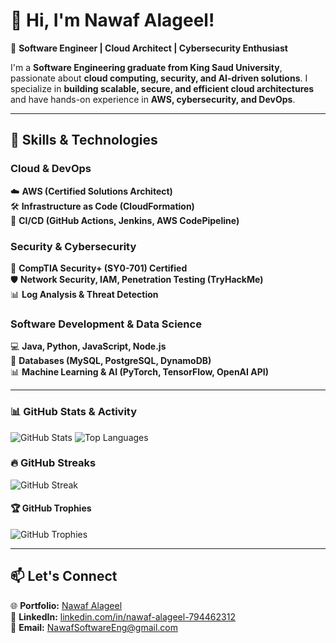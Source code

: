 # 👋 Hi, I'm Nawaf Alageel!

🚀 **Software Engineer | Cloud Architect | Cybersecurity Enthusiast**

I'm a **Software Engineering graduate from King Saud University**, passionate about **cloud computing, security, and AI-driven solutions**. I specialize in **building scalable, secure, and efficient cloud architectures** and have hands-on experience in **AWS, cybersecurity, and DevOps**.

---

## 🔧 **Skills & Technologies**

### **Cloud & DevOps**
☁️ **AWS (Certified Solutions Architect)**  
🛠️ **Infrastructure as Code (CloudFormation)**  
🔄 **CI/CD (GitHub Actions, Jenkins, AWS CodePipeline)**  

### **Security & Cybersecurity**
🔐 **CompTIA Security+ (SY0-701) Certified**  
🛡️ **Network Security, IAM, Penetration Testing (TryHackMe)**  
📊 **Log Analysis & Threat Detection**  

### **Software Development & Data Science**
💻 **Java, Python, JavaScript, Node.js**  
📂 **Databases (MySQL, PostgreSQL, DynamoDB)**  
📊 **Machine Learning & AI (PyTorch, TensorFlow, OpenAI API)**  

---
### 📊 **GitHub Stats & Activity**
![GitHub Stats](https://github-readme-stats.vercel.app/api?username=NawafAl-Ageel&show_icons=true&theme=radical)
![Top Languages](https://github-readme-stats.vercel.app/api/top-langs/?username=NawafAl-Ageel&layout=compact&theme=radical)

### **🔥 GitHub Streaks**
![GitHub Streak](https://github-readme-streak-stats.herokuapp.com/?user=NawafAl-Ageel&theme=radical)

#### 🏆 **GitHub Trophies**
![GitHub Trophies](https://github-profile-trophy.vercel.app/?username=NawafAl-Ageel&theme=radical&no-frame=true&margin-w=15)

---

## 📫 **Let's Connect**
🌐 **Portfolio:** [Nawaf Alageel](https://nawafalageel.com)  
💼 **LinkedIn:** [linkedin.com/in/nawaf-alageel-794462312](https://www.linkedin.com/in/nawaf-alageel-794462312/)   
📧 **Email:** [NawafSoftwareEng@gmail.com](mailto:NawafSoftwareEng@gmail.com)
